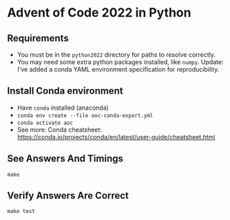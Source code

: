 # Advent of Code 2022 in Python

## Requirements

- You must be in the `python2022` directory for paths to resolve correctly.
- You may need some extra python packages installed, like `numpy`. Update:
  I've added a conda YAML environment specification for reproducibility.

## Install Conda environment

- Have `conda` installed (anaconda)
- `conda env create --file aoc-conda-export.yml`
- `conda activate aoc`
- See more: Conda cheatsheet: https://conda.io/projects/conda/en/latest/user-guide/cheatsheet.html

## See Answers And Timings

`make`

## Verify Answers Are Correct

`make test`
